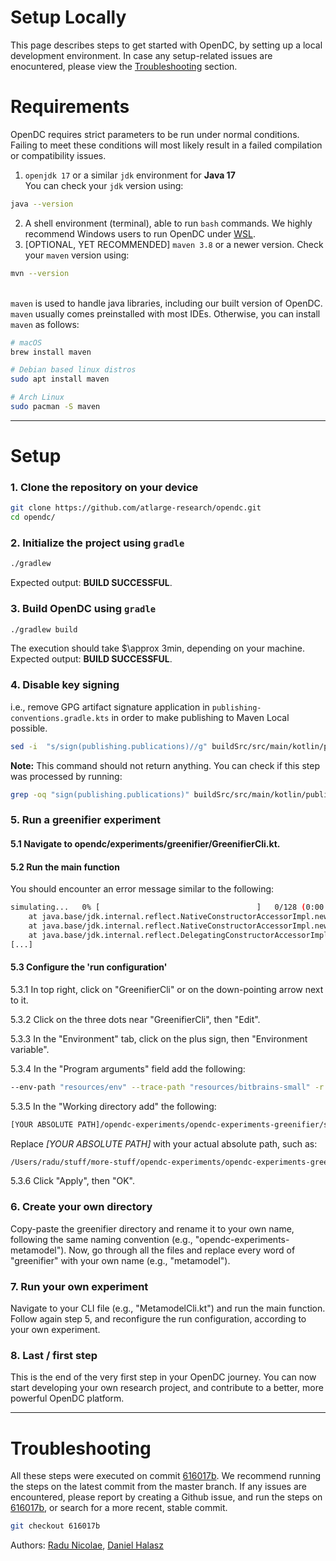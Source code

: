 # Setup Locally

This page describes steps to get started with OpenDC, by setting up a local development environment. In case any setup-related
issues are enocuntered, please view the [Troubleshooting](#troubleshooting) section.

# Requirements
OpenDC requires strict parameters to be run under normal conditions.
Failing to meet these conditions will most likely result in a failed compilation or compatibility issues.

1. `openjdk 17` or a similar `jdk` environment for **Java 17**
   <br>You can check your `jdk` version using:
```bash
java --version
```
2. A shell environment (terminal), able to run `bash` commands. We highly recommend Windows users to run OpenDC under [WSL](https://learn.microsoft.com/en-us/windows/wsl/install).
3. [OPTIONAL, YET RECOMMENDED] `maven 3.8` or a newer version. Check your `maven` version using:
```bash
mvn --version
```
<br>`maven` is used to handle java libraries, including our built version of OpenDC. `maven` usually comes preinstalled with most IDEs. Otherwise, you can install `maven` as follows:
```bash
# macOS
brew install maven
```
```bash
# Debian based linux distros
sudo apt install maven
```
```bash
# Arch Linux
sudo pacman -S maven
```

<hr>


# Setup

### 1. Clone the repository on your device

```bash
git clone https://github.com/atlarge-research/opendc.git
cd opendc/
```

### 2. Initialize the project using `gradle`
``` bash
./gradlew
```
Expected output: **BUILD SUCCESSFUL**.

### 3. Build OpenDC using `gradle`

```bash
./gradlew build
```
The execution should take $\approx 3min, depending on your machine. Expected output: **BUILD SUCCESSFUL**.

### 4. Disable key signing
i.e., remove GPG artifact signature application in `publishing-conventions.gradle.kts` in order to make publishing to Maven Local possible.

```bash
sed -i  "s/sign(publishing.publications)//g" buildSrc/src/main/kotlin/publishing-conventions.gradle.kts
```

**Note:** This command should not return anything. You can check if this step was processed by running:

```bash
grep -oq "sign(publishing.publications)" buildSrc/src/main/kotlin/publishing-conventions.gradle.kts && echo "Failed" || echo "Successful"
```

### 5. Run a greenifier experiment
#### 5.1 Navigate to opendc/experiments/greenifier/GreenifierCli.kt. 
#### 5.2 Run the main function
You should encounter an error message similar to the following:
```bash
simulating...   0% [                                   ]   0/128 (0:00:00 / ?) Exception in thread "main" java.io.FileNotFoundException
	at java.base/jdk.internal.reflect.NativeConstructorAccessorImpl.newInstance0(Native Method)
	at java.base/jdk.internal.reflect.NativeConstructorAccessorImpl.newInstance(NativeConstructorAccessorImpl.java:77)
	at java.base/jdk.internal.reflect.DelegatingConstructorAccessorImpl.newInstance(DelegatingConstructorAccessorImpl.java:45)
[...]
```
#### 5.3 Configure the 'run configuration'
5.3.1 In top right, click on "GreenifierCli" or on the down-pointing arrow next to it.

5.3.2 Click on the three dots near "GreenifierCli", then "Edit".

5.3.3 In the "Environment" tab, click on the plus sign, then "Environment variable".

5.3.4 In the "Program arguments" field add the following:
```bash
--env-path "resources/env" --trace-path "resources/bitbrains-small" -r 1 -p 1
```

5.3.5 In the "Working directory add" the following:
```bash
[YOUR ABSOLUTE PATH]/opendc-experiments/opendc-experiments-greenifier/src/main
```
Replace _[YOUR ABSOLUTE PATH]_ with your actual absolute path, such as:
```bash
/Users/radu/stuff/more-stuff/opendc-experiments/opendc-experiments-greenifier/src/main
```

5.3.6 Click "Apply", then "OK".

### 6. Create your own directory

Copy-paste the greenifier directory and rename it to your own name, following the same naming convention (e.g., "opendc-experiments-metamodel").
Now, go through all the files and replace every word of "greenifier" with your own name (e.g., "metamodel").

### 7. Run your own experiment
Navigate to your CLI file (e.g., "MetamodelCli.kt") and run the main function. Follow again step 5, and reconfigure the run configuration,
according to your own experiment.

### 8. Last / first step
This is the end of the very first step in your OpenDC journey. You can now start developing your own research project,
and contribute to a better, more powerful OpenDC platform.


<hr>

# Troubleshooting
All these steps were executed on commit [616017b](https://github.com/atlarge-research/opendc/tree/616017ba78a0882fe38b9b171b2b0f68e593cd8d).
We recommend running the steps on the latest commit from the master branch. If any issues are encountered, please report by creating a Github issue,
and run the steps on [616017b](https://github.com/atlarge-research/opendc/tree/616017ba78a0882fe38b9b171b2b0f68e593cd8d), or search for a more recent,
stable commit.

```bash 
git checkout 616017b
```

Authors: [Radu Nicolae](https://www.linkedin.com/in/rnicolae/), [Daniel Halasz](https://github.com/Stefan9110)

